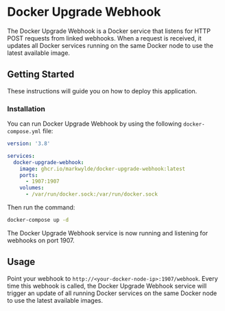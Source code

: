 # Docker Upgrade Webhook

The Docker Upgrade Webhook is a Docker service that listens for HTTP POST requests from linked webhooks. When a request is received, it updates all Docker services running on the same Docker node to use the latest available image.

## Getting Started

These instructions will guide you on how to deploy this application.

### Installation

You can run Docker Upgrade Webhook by using the following `docker-compose.yml` file:

```yaml
version: '3.8'

services:
  docker-upgrade-webhook:
    image: ghcr.io/markwylde/docker-upgrade-webhook:latest
    ports:
      - 1907:1907
    volumes:
      - /var/run/docker.sock:/var/run/docker.sock
```

Then run the command:

```bash
docker-compose up -d
```

The Docker Upgrade Webhook service is now running and listening for webhooks on port 1907.

## Usage

Point your webhook to `http://<your-docker-node-ip>:1907/webhook`. Every time this webhook is called, the Docker Upgrade Webhook service will trigger an update of all running Docker services on the same Docker node to use the latest available images.
